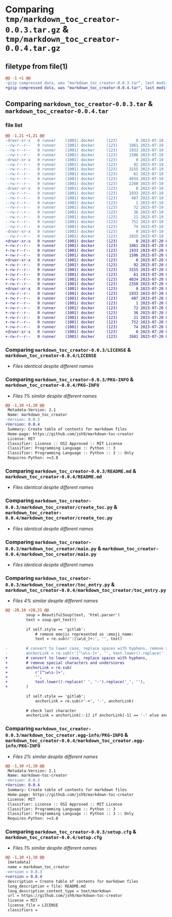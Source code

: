 # Comparing `tmp/markdown_toc_creator-0.0.3.tar.gz` & `tmp/markdown_toc_creator-0.0.4.tar.gz`

## filetype from file(1)

```diff
@@ -1 +1 @@
-gzip compressed data, was "markdown_toc_creator-0.0.3.tar", last modified: Wed Jul 19 10:03:10 2023, max compression
+gzip compressed data, was "markdown_toc_creator-0.0.4.tar", last modified: Thu Jul 20 08:09:11 2023, max compression
```

## Comparing `markdown_toc_creator-0.0.3.tar` & `markdown_toc_creator-0.0.4.tar`

### file list

```diff
@@ -1,21 +1,21 @@
-drwxr-xr-x   0 runner    (1001) docker     (123)        0 2023-07-19 10:03:10.402948 markdown_toc_creator-0.0.3/
--rw-r--r--   0 runner    (1001) docker     (123)     1061 2023-07-19 10:02:59.000000 markdown_toc_creator-0.0.3/LICENSE
--rw-r--r--   0 runner    (1001) docker     (123)     1933 2023-07-19 10:03:10.402948 markdown_toc_creator-0.0.3/PKG-INFO
--rw-r--r--   0 runner    (1001) docker     (123)     1506 2023-07-19 10:02:59.000000 markdown_toc_creator-0.0.3/README.md
-drwxr-xr-x   0 runner    (1001) docker     (123)        0 2023-07-19 10:03:10.402948 markdown_toc_creator-0.0.3/markdown_toc_creator/
--rw-r--r--   0 runner    (1001) docker     (123)       92 2023-07-19 10:02:59.000000 markdown_toc_creator-0.0.3/markdown_toc_creator/__init__.py
--rw-r--r--   0 runner    (1001) docker     (123)     3155 2023-07-19 10:02:59.000000 markdown_toc_creator-0.0.3/markdown_toc_creator/create_toc.py
--rw-r--r--   0 runner    (1001) docker     (123)       61 2023-07-19 10:02:59.000000 markdown_toc_creator-0.0.3/markdown_toc_creator/exceptions.py
--rw-r--r--   0 runner    (1001) docker     (123)     4034 2023-07-19 10:02:59.000000 markdown_toc_creator-0.0.3/markdown_toc_creator/main.py
--rw-r--r--   0 runner    (1001) docker     (123)     2268 2023-07-19 10:02:59.000000 markdown_toc_creator-0.0.3/markdown_toc_creator/toc_entry.py
-drwxr-xr-x   0 runner    (1001) docker     (123)        0 2023-07-19 10:03:10.402948 markdown_toc_creator-0.0.3/markdown_toc_creator.egg-info/
--rw-r--r--   0 runner    (1001) docker     (123)     1933 2023-07-19 10:03:10.000000 markdown_toc_creator-0.0.3/markdown_toc_creator.egg-info/PKG-INFO
--rw-r--r--   0 runner    (1001) docker     (123)      487 2023-07-19 10:03:10.000000 markdown_toc_creator-0.0.3/markdown_toc_creator.egg-info/SOURCES.txt
--rw-r--r--   0 runner    (1001) docker     (123)        1 2023-07-19 10:03:10.000000 markdown_toc_creator-0.0.3/markdown_toc_creator.egg-info/dependency_links.txt
--rw-r--r--   0 runner    (1001) docker     (123)       72 2023-07-19 10:03:10.000000 markdown_toc_creator-0.0.3/markdown_toc_creator.egg-info/entry_points.txt
--rw-r--r--   0 runner    (1001) docker     (123)       36 2023-07-19 10:03:10.000000 markdown_toc_creator-0.0.3/markdown_toc_creator.egg-info/requires.txt
--rw-r--r--   0 runner    (1001) docker     (123)       21 2023-07-19 10:03:10.000000 markdown_toc_creator-0.0.3/markdown_toc_creator.egg-info/top_level.txt
--rw-r--r--   0 runner    (1001) docker     (123)      752 2023-07-19 10:03:10.402948 markdown_toc_creator-0.0.3/setup.cfg
--rw-r--r--   0 runner    (1001) docker     (123)       74 2023-07-19 10:02:59.000000 markdown_toc_creator-0.0.3/setup.py
-drwxr-xr-x   0 runner    (1001) docker     (123)        0 2023-07-19 10:03:10.402948 markdown_toc_creator-0.0.3/tests/
--rw-r--r--   0 runner    (1001) docker     (123)     2025 2023-07-19 10:02:59.000000 markdown_toc_creator-0.0.3/tests/test_main.py
+drwxr-xr-x   0 runner    (1001) docker     (123)        0 2023-07-20 08:09:11.832854 markdown_toc_creator-0.0.4/
+-rw-r--r--   0 runner    (1001) docker     (123)     1061 2023-07-20 08:09:00.000000 markdown_toc_creator-0.0.4/LICENSE
+-rw-r--r--   0 runner    (1001) docker     (123)     1933 2023-07-20 08:09:11.832854 markdown_toc_creator-0.0.4/PKG-INFO
+-rw-r--r--   0 runner    (1001) docker     (123)     1506 2023-07-20 08:09:00.000000 markdown_toc_creator-0.0.4/README.md
+drwxr-xr-x   0 runner    (1001) docker     (123)        0 2023-07-20 08:09:11.832854 markdown_toc_creator-0.0.4/markdown_toc_creator/
+-rw-r--r--   0 runner    (1001) docker     (123)       92 2023-07-20 08:09:00.000000 markdown_toc_creator-0.0.4/markdown_toc_creator/__init__.py
+-rw-r--r--   0 runner    (1001) docker     (123)     3155 2023-07-20 08:09:00.000000 markdown_toc_creator-0.0.4/markdown_toc_creator/create_toc.py
+-rw-r--r--   0 runner    (1001) docker     (123)       61 2023-07-20 08:09:00.000000 markdown_toc_creator-0.0.4/markdown_toc_creator/exceptions.py
+-rw-r--r--   0 runner    (1001) docker     (123)     4034 2023-07-20 08:09:00.000000 markdown_toc_creator-0.0.4/markdown_toc_creator/main.py
+-rw-r--r--   0 runner    (1001) docker     (123)     2358 2023-07-20 08:09:00.000000 markdown_toc_creator-0.0.4/markdown_toc_creator/toc_entry.py
+drwxr-xr-x   0 runner    (1001) docker     (123)        0 2023-07-20 08:09:11.832854 markdown_toc_creator-0.0.4/markdown_toc_creator.egg-info/
+-rw-r--r--   0 runner    (1001) docker     (123)     1933 2023-07-20 08:09:11.000000 markdown_toc_creator-0.0.4/markdown_toc_creator.egg-info/PKG-INFO
+-rw-r--r--   0 runner    (1001) docker     (123)      487 2023-07-20 08:09:11.000000 markdown_toc_creator-0.0.4/markdown_toc_creator.egg-info/SOURCES.txt
+-rw-r--r--   0 runner    (1001) docker     (123)        1 2023-07-20 08:09:11.000000 markdown_toc_creator-0.0.4/markdown_toc_creator.egg-info/dependency_links.txt
+-rw-r--r--   0 runner    (1001) docker     (123)       72 2023-07-20 08:09:11.000000 markdown_toc_creator-0.0.4/markdown_toc_creator.egg-info/entry_points.txt
+-rw-r--r--   0 runner    (1001) docker     (123)       36 2023-07-20 08:09:11.000000 markdown_toc_creator-0.0.4/markdown_toc_creator.egg-info/requires.txt
+-rw-r--r--   0 runner    (1001) docker     (123)       21 2023-07-20 08:09:11.000000 markdown_toc_creator-0.0.4/markdown_toc_creator.egg-info/top_level.txt
+-rw-r--r--   0 runner    (1001) docker     (123)      752 2023-07-20 08:09:11.832854 markdown_toc_creator-0.0.4/setup.cfg
+-rw-r--r--   0 runner    (1001) docker     (123)       74 2023-07-20 08:09:00.000000 markdown_toc_creator-0.0.4/setup.py
+drwxr-xr-x   0 runner    (1001) docker     (123)        0 2023-07-20 08:09:11.832854 markdown_toc_creator-0.0.4/tests/
+-rw-r--r--   0 runner    (1001) docker     (123)     2681 2023-07-20 08:09:00.000000 markdown_toc_creator-0.0.4/tests/test_main.py
```

### Comparing `markdown_toc_creator-0.0.3/LICENSE` & `markdown_toc_creator-0.0.4/LICENSE`

 * *Files identical despite different names*

### Comparing `markdown_toc_creator-0.0.3/PKG-INFO` & `markdown_toc_creator-0.0.4/PKG-INFO`

 * *Files 1% similar despite different names*

```diff
@@ -1,10 +1,10 @@
 Metadata-Version: 2.1
 Name: markdown_toc_creator
-Version: 0.0.3
+Version: 0.0.4
 Summary: Create table of contents for markdown files
 Home-page: https://github.com/jsh9/markdown-toc-creator
 License: MIT
 Classifier: License :: OSI Approved :: MIT License
 Classifier: Programming Language :: Python :: 3
 Classifier: Programming Language :: Python :: 3 :: Only
 Requires-Python: >=3.8
```

### Comparing `markdown_toc_creator-0.0.3/README.md` & `markdown_toc_creator-0.0.4/README.md`

 * *Files identical despite different names*

### Comparing `markdown_toc_creator-0.0.3/markdown_toc_creator/create_toc.py` & `markdown_toc_creator-0.0.4/markdown_toc_creator/create_toc.py`

 * *Files identical despite different names*

### Comparing `markdown_toc_creator-0.0.3/markdown_toc_creator/main.py` & `markdown_toc_creator-0.0.4/markdown_toc_creator/main.py`

 * *Files identical despite different names*

### Comparing `markdown_toc_creator-0.0.3/markdown_toc_creator/toc_entry.py` & `markdown_toc_creator-0.0.4/markdown_toc_creator/toc_entry.py`

 * *Files 4% similar despite different names*

```diff
@@ -28,16 +28,21 @@
         soup = BeautifulSoup(text, 'html.parser')
         text = soup.get_text()
 
         if self.style == 'gitlab':
             # remove emojis represented as :emoji_name:
             text = re.sub(r':[\w\d_]+:', '', text)
 
-        # convert to lower case, replace spaces with hyphens, remove special characters
-        anchorLink = re.sub(r'[^\w\s-]+', '', text.lower().replace(' ', '-'))
+        # convert to lower case, replace spaces with hyphens,
+        # remove special characters and underscores
+        anchorLink = re.sub(
+            r'[^\w\s-]+',
+            '',
+            text.lower().replace(' ', '-').replace('_', ''),
+        )
 
         if self.style == 'gitlab':
             anchorLink = re.sub(r'-+', '-', anchorLink)
 
         # check last character
         anchorLink = anchorLink[:-1] if anchorLink[-1] == '-' else anchorLink
```

### Comparing `markdown_toc_creator-0.0.3/markdown_toc_creator.egg-info/PKG-INFO` & `markdown_toc_creator-0.0.4/markdown_toc_creator.egg-info/PKG-INFO`

 * *Files 2% similar despite different names*

```diff
@@ -1,10 +1,10 @@
 Metadata-Version: 2.1
 Name: markdown-toc-creator
-Version: 0.0.3
+Version: 0.0.4
 Summary: Create table of contents for markdown files
 Home-page: https://github.com/jsh9/markdown-toc-creator
 License: MIT
 Classifier: License :: OSI Approved :: MIT License
 Classifier: Programming Language :: Python :: 3
 Classifier: Programming Language :: Python :: 3 :: Only
 Requires-Python: >=3.8
```

### Comparing `markdown_toc_creator-0.0.3/setup.cfg` & `markdown_toc_creator-0.0.4/setup.cfg`

 * *Files 1% similar despite different names*

```diff
@@ -1,10 +1,10 @@
 [metadata]
 name = markdown_toc_creator
-version = 0.0.3
+version = 0.0.4
 description = Create table of contents for markdown files
 long_description = file: README.md
 long_description_content_type = text/markdown
 url = https://github.com/jsh9/markdown-toc-creator
 license = MIT
 license_file = LICENSE
 classifiers =
```

